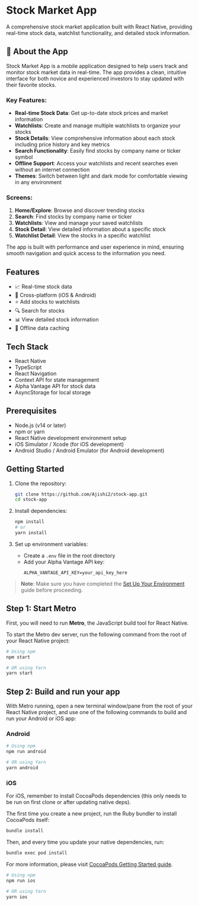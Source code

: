 # Stock Market App

A comprehensive stock market application built with React Native, providing real-time stock data, watchlist functionality, and detailed stock information.

## 📱 About the App

Stock Market App is a mobile application designed to help users track and monitor stock market data in real-time. The app provides a clean, intuitive interface for both novice and experienced investors to stay updated with their favorite stocks.

### Key Features:

- **Real-time Stock Data**: Get up-to-date stock prices and market information
- **Watchlists**: Create and manage multiple watchlists to organize your stocks
- **Stock Details**: View comprehensive information about each stock including price history and key metrics
- **Search Functionality**: Easily find stocks by company name or ticker symbol
- **Offline Support**: Access your watchlists and recent searches even without an internet connection
- **Themes**: Switch between light and dark mode for comfortable viewing in any environment

### Screens:
1. **Home/Explore**: Browse and discover trending stocks
2. **Search**: Find stocks by company name or ticker
3. **Watchlists**: View and manage your saved watchlists
4. **Stock Detail**: View detailed information about a specific stock
5. **Watchlist Detail**: View the stocks in a specific watchlist

The app is built with performance and user experience in mind, ensuring smooth navigation and quick access to the information you need.

## Features

- 📈 Real-time stock data
- 📱 Cross-platform (iOS & Android)
- ⭐ Add stocks to watchlists
- 🔍 Search for stocks
- 📊 View detailed stock information
- 🔄 Offline data caching

## Tech Stack

- React Native
- TypeScript
- React Navigation
- Context API for state management
- Alpha Vantage API for stock data
- AsyncStorage for local storage

## Prerequisites

- Node.js (v14 or later)
- npm or yarn
- React Native development environment setup
- iOS Simulator / Xcode (for iOS development)
- Android Studio / Android Emulator (for Android development)

## Getting Started

1. Clone the repository:
   ```bash
   git clone https://github.com/Ajishi2/stock-app.git
   cd stock-app
   ```

2. Install dependencies:
   ```bash
   npm install
   # or
   yarn install
   ```

3. Set up environment variables:
   - Create a `.env` file in the root directory
   - Add your Alpha Vantage API key:
     ```
     ALPHA_VANTAGE_API_KEY=your_api_key_here
     ```

> **Note**: Make sure you have completed the [Set Up Your Environment](https://reactnative.dev/docs/set-up-your-environment) guide before proceeding.

## Step 1: Start Metro

First, you will need to run **Metro**, the JavaScript build tool for React Native.

To start the Metro dev server, run the following command from the root of your React Native project:

```sh
# Using npm
npm start

# OR using Yarn
yarn start
```

## Step 2: Build and run your app

With Metro running, open a new terminal window/pane from the root of your React Native project, and use one of the following commands to build and run your Android or iOS app:

### Android

```sh
# Using npm
npm run android

# OR using Yarn
yarn android
```

### iOS

For iOS, remember to install CocoaPods dependencies (this only needs to be run on first clone or after updating native deps).

The first time you create a new project, run the Ruby bundler to install CocoaPods itself:

```sh
bundle install
```

Then, and every time you update your native dependencies, run:

```sh
bundle exec pod install
```

For more information, please visit [CocoaPods Getting Started guide](https://guides.cocoapods.org/using/getting-started.html).

```sh
# Using npm
npm run ios

# OR using Yarn
yarn ios
```
